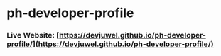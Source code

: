 # ph-developer-profile
### Live Website: [https://devjuwel.github.io/ph-developer-profile/](https://devjuwel.github.io/ph-developer-profile/)
